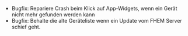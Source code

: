 * Bugfix: Repariere Crash beim Klick auf App-Widgets, wenn ein Gerät nicht mehr gefunden werden kann
* Bugfix: Behalte die alte Geräteliste wenn ein Update vom FHEM Server schief geht.
